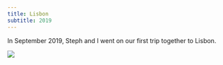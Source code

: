 ```yaml
---
title: Lisbon
subtitle: 2019
---
```

In September 2019, Steph and I went on our first trip together to Lisbon. 

<img src="{{ site.baseurl }}/assets/lisbon/test.jpg"/>